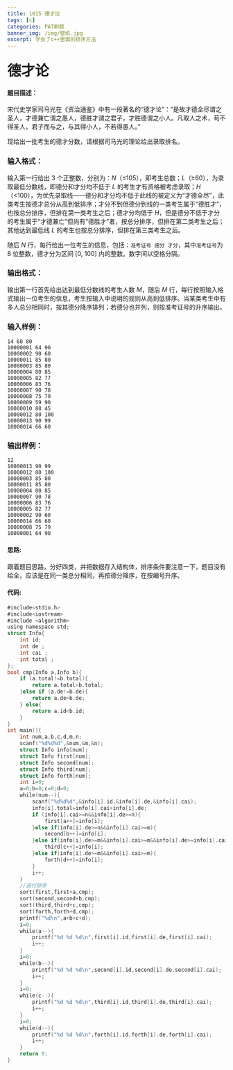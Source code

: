 ```yaml
---
title: 1015 德才论
tags: [c]
categories: PAT刷题
banner_img: /img/壁纸.jpg
excerpt: 学会了c++里面的排序方法
---
```


### <font size=6px>德才论</font>

#### 题目描述：

宋代史学家司马光在《资治通鉴》中有一段著名的“德才论”：“是故才德全尽谓之圣人，才德兼亡谓之愚人，德胜才谓之君子，才胜德谓之小人。凡取人之术，苟不得圣人，君子而与之，与其得小人，不若得愚人。”

现给出一批考生的德才分数，请根据司马光的理论给出录取排名。

### 输入格式：

输入第一行给出 3 个正整数，分别为：*N*（≤105），即考生总数；*L*（≥60），为录取最低分数线，即德分和才分均不低于 *L* 的考生才有资格被考虑录取；*H*（<100），为优先录取线——德分和才分均不低于此线的被定义为“才德全尽”，此类考生按德才总分从高到低排序；才分不到但德分到线的一类考生属于“德胜才”，也按总分排序，但排在第一类考生之后；德才分均低于 *H*，但是德分不低于才分的考生属于“才德兼亡”但尚有“德胜才”者，按总分排序，但排在第二类考生之后；其他达到最低线 *L* 的考生也按总分排序，但排在第三类考生之后。

随后 *N* 行，每行给出一位考生的信息，包括：`准考证号 德分 才分`，其中`准考证号`为 8 位整数，德才分为区间 [0, 100] 内的整数。数字间以空格分隔。

### 输出格式：

输出第一行首先给出达到最低分数线的考生人数 *M*，随后 *M* 行，每行按照输入格式输出一位考生的信息，考生按输入中说明的规则从高到低排序。当某类考生中有多人总分相同时，按其德分降序排列；若德分也并列，则按准考证号的升序输出。

### 输入样例：

```in
14 60 80
10000001 64 90
10000002 90 60
10000011 85 80
10000003 85 80
10000004 80 85
10000005 82 77
10000006 83 76
10000007 90 78
10000008 75 79
10000009 59 90
10000010 88 45
10000012 80 100
10000013 90 99
10000014 66 60
```

### 输出样例：

```out
12
10000013 90 99
10000012 80 100
10000003 85 80
10000011 85 80
10000004 80 85
10000007 90 78
10000006 83 76
10000005 82 77
10000002 90 60
10000014 66 60
10000008 75 79
10000001 64 90
```

#### 思路:

跟着题目思路，分好四类，并把数据存入结构体，排序条件要注意一下，题目没有给全，应该是在同一类总分相同，再按德分降序，在按编号升序。

#### 代码:

```go
#include<stdio.h>
#include<iostream>
#include <algorithm>
using namespace std;
struct Info{
	int id;
	int de ;
	int cai ;
	int total ;
};
bool cmp(Info a,Info b){
	if (a.total!=b.total){
		return a.total>b.total;
	}else if (a.de!=b.de){
		return a.de>b.de;
	} else{
		return a.id<b.id;
	}
} 
int main(){
	int num,a,b,c,d,m,n;
	scanf("%d%d%d",&num,&m,&n);
	struct Info info[num];
	struct Info first[num];
	struct Info second[num];
	struct Info third[num];
	struct Info forth[num];
	int i=0;
	a=0;b=0;c=0;d=0;
	while(num--){
		scanf("%d%d%d",&info[i].id,&info[i].de,&info[i].cai);
		info[i].total=info[i].cai+info[i].de;
		if (info[i].cai>=n&&info[i].de>=n){
			first[a++]=info[i];
		}else if(info[i].de>=n&&info[i].cai>=m){
			second[b++]=info[i];
		}else if(info[i].de>=m&&info[i].cai>=m&&info[i].de>=info[i].cai){
			third[c++]=info[i];
		}else if(info[i].de>=m&&info[i].cai>=m){
			forth[d++]=info[i];
		}
		i++;
	}
	//进行排序
	sort(first,first+a,cmp);
	sort(second,second+b,cmp);
	sort(third,third+c,cmp);
	sort(forth,forth+d,cmp);
	printf("%d\n",a+b+c+d);
	i=0;
	while(a--){
		printf("%d %d %d\n",first[i].id,first[i].de,first[i].cai);
		i++;
	}
	i=0;
	while(b--){
		printf("%d %d %d\n",second[i].id,second[i].de,second[i].cai);
		i++;
	}
	i=0;
	while(c--){
		printf("%d %d %d\n",third[i].id,third[i].de,third[i].cai);
		i++;
	}
	i=0;
	while(d--){
		printf("%d %d %d\n",forth[i].id,forth[i].de,forth[i].cai);
		i++;
	}	
	return 0;
}
```

